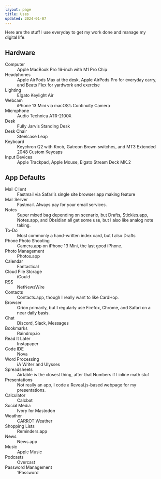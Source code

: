 ```yaml
---
layout: page
title: Uses
updated: 2024-01-07
---
```


Here are the stuff I use everyday to get my work done and manage my digital life.

## Hardware
<dl>
	<dt>Computer</dt>
	<dd>Apple MacBook Pro 16-inch with M1 Pro Chip</dd>
	<dt>Headphones</dt>
	<dd>Apple AirPods Max at the desk, Apple AirPods Pro for everyday carry, and Beats Flex for yardwork and exercise</dd>
	<dt>Lighting</dt>
	<dd>Elgato Keylight Air</dd>
	<dt>Webcam</dt>
	<dd>iPhone 13 Mini via macOS’s Continuity Camera</dd>
	<dt>Microphone</dt>
	<dd>Audio Technica ATR-2100X</dd>
	<dt>Desk</dt>
	<dd>Fully Jarvis Standing Desk</dd>
	<dt>Desk Chair</dt>
	<dd>Steelcase Leap</dd>
	<dt>Keyboard</dt>
	<dd>Keychron Q2 with Knob, Gatreon Brown switches, and MT3 Extended 2048 Custom Keycaps</dd>
	<dt>Input Devices</dt>
	<dd>Apple Trackpad, Apple Mouse, Elgato Stream Deck MK.2</dd>
</dl>

## App Defaults
<dl>
	<dt>Mail Client</dt>
	<dd>
		Fastmail via Safari’s single site browser app making feature
	</dd>
	<dt>Mail Server</dt>
	<dd>
		Fastmail. Always pay for your email services.
	</dd>
	<dt>Notes</dt>
	<dd>
		Super mixed bag depending on scenario, but Drafts, Stickies.app, Notes.app, and Obsidian all get some use, but I also like analog note taking.
	</dd>
	<dt>To-Do</dt>
	<dd>
		Most commonly a hand-written index card, but I also Drafts
	</dd>
	<dt>Phone Photo Shooting</dt>
	<dd>
		Camera.app on iPhone 13 Mini, the last good iPhone.
	</dd>
	<dt>Photo Management</dt>
	<dd>
		Photos.app
	</dd>
	<dt>Calendar</dt>
	<dd>
		Fantastical
	</dd>
	<dt>Cloud File Storage</dt>
	<dd>
		iCould
	</dd>
	<dt>RSS</dt>
	<dd>
		NetNewsWire
	</dd>
	<dt>Contacts</dt>
	<dd>
		Contacts.app, though I really want to like CardHop.
	</dd>
	<dt>Browser</dt>
	<dd>
		Orion primarily, but I regularly use Firefox, Chrome, and Safari on a near daily basis.
	</dd>
	<dt>Chat</dt>
	<dd>
		Discord, Slack, Messages
	</dd>
	<dt>Bookmarks</dt>
	<dd>
		Raindrop.io
	</dd>
	<dt>Read It Later</dt>
	<dd>
		Instapaper
	</dd>
	<dt>Code IDE</dt>
	<dd>
		Nova
	</dd>
	<dt>Word Processing</dt>
	<dd>
		iA Writer and Ulysses
	</dd>
	<dt>Spreadsheets</dt>
	<dd>
		Airtable is the closest thing, after that Numbers if I inline math stuf
	</dd>
	<dt>Presentations</dt>
	<dd>
		Not really an app, I code a Reveal.js-based webpage for my presentations.
	</dd>
	</dd>
	<dt>Calculator</dt>
	<dd>
		Calcbot
	</dd>
	<dt>Social Media</dt>
	<dd>
		Ivory for Mastodon
	</dd>
	<dt>Weather</dt>
	<dd>
		CARROT Weather
	</dd>
	<dt>Shopping Lists</dt>
	<dd>
		Reminders.app
	</dd>
	<dt>News</dt>
	<dd>
		News.app
	</dd>
	<dt>Music</dt>
	<dd>
		Apple Music
	</dd>
	<dt>Podcasts</dt>
	<dd>
		Overcast
	</dd>
	<dt>Password Management</dt>
	<dd>
		1Password
	</dd>
</dl>
